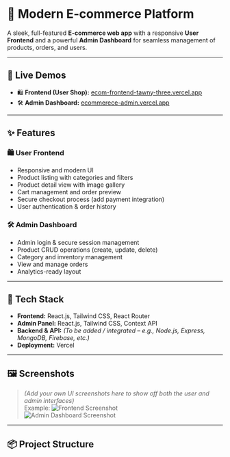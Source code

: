 # 🛒 Modern E-commerce Platform

A sleek, full-featured **E-commerce web app** with a responsive **User Frontend** and a powerful **Admin Dashboard** for seamless management of products, orders, and users.

---

## 🔗 Live Demos

- 🛍️ **Frontend (User Shop):** [ecom-frontend-tawny-three.vercel.app](https://ecom-frontend-tawny-three.vercel.app/)
- 🛠️ **Admin Dashboard:** [ecommerece-admin.vercel.app](https://ecommerece-admin.vercel.app/)

---

## ✨ Features

### 🛍️ User Frontend
- Responsive and modern UI
- Product listing with categories and filters
- Product detail view with image gallery
- Cart management and order preview
- Secure checkout process (add payment integration)
- User authentication & order history

### 🛠️ Admin Dashboard
- Admin login & secure session management
- Product CRUD operations (create, update, delete)
- Category and inventory management
- View and manage orders
- Analytics-ready layout

---

## 🧰 Tech Stack

- **Frontend:** React.js, Tailwind CSS, React Router
- **Admin Panel:** React.js, Tailwind CSS, Context API
- **Backend & API:** *(To be added / integrated – e.g., Node.js, Express, MongoDB, Firebase, etc.)*
- **Deployment:** Vercel

---

## 🖼️ Screenshots

> *(Add your own UI screenshots here to show off both the user and admin interfaces)*  
> Example:
> ![Frontend Screenshot](./assets/frontend-screenshot.png)  
> ![Admin Dashboard Screenshot](./assets/admin-screenshot.png)

---

## 📦 Project Structure

